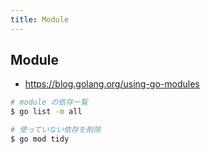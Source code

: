 ```yaml
---
title: Module
---
```


## Module
* https://blog.golang.org/using-go-modules

``` bash
# module の依存一覧
$ go list -m all

# 使っていない依存を削除
$ go mod tidy
```
